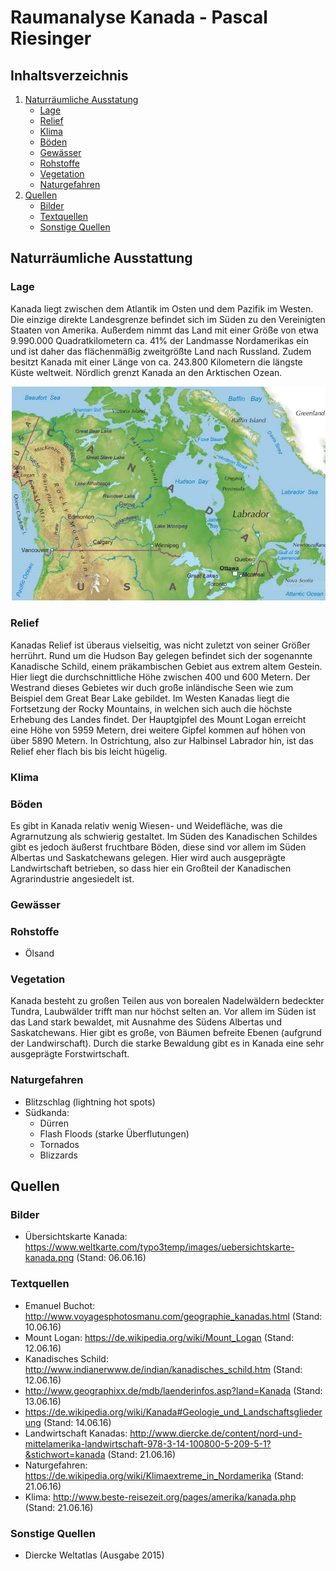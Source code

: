 # Raumanalyse Kanada - Pascal Riesinger
## Inhaltsverzeichnis
1. [Naturräumliche Ausstatung](#naturräumliche-ausstattung)
    - [Lage](#lage)
    - [Relief](#relief)
    - [Klima](#klima)
    - [Böden](#böden)
    - [Gewässer](#gewässer)
    - [Rohstoffe](#rohstoffe)
    - [Vegetation](#vegetation)
    - [Naturgefahren](#naturgefahren)
2. [Quellen](#quellen)
    - [Bilder](#bilder)
    - [Textquellen](#textquellen)
    - [Sonstige Quellen](#sonstige-quellen)

## Naturräumliche Ausstattung
### Lage
Kanada liegt zwischen dem Atlantik im
Osten und dem Pazifik im Westen. Die einzige direkte Landesgrenze befindet sich
im Süden zu den Vereinigten Staaten von Amerika. Außerdem nimmt das Land mit
einer Größe von etwa 9.990.000 Quadratkilometern ca. 41% der Landmasse
Nordamerikas ein und ist daher das flächenmäßig zweitgrößte Land nach Russland.
Zudem besitzt Kanada mit einer Länge von ca. 243.800 Kilometern die längste
Küste weltweit. Nördlich grenzt Kanada an den Arktischen Ozean.

![Übersichtskarte Kanada](res/uebersichtskarte-kanada.png)

### Relief
Kanadas Relief ist überaus vielseitig, was nicht zuletzt von seiner
Größer herrührt. Rund um die Hudson Bay gelegen befindet sich der sogenannte
Kanadische Schild, einem präkambischen Gebiet aus extrem altem Gestein. Hier
liegt die durchschnittliche Höhe zwischen 400 und 600 Metern. Der Westrand
dieses Gebietes wir duch große inländische Seen wie zum Beispiel dem Great Bear
Lake gebildet.  Im Westen Kanadas liegt die Fortsetzung der Rocky Mountains, in
welchen sich auch die höchste Erhebung des Landes findet. Der Hauptgipfel des
Mount Logan erreicht eine Höhe von 5959 Metern, drei weitere Gipfel kommen auf
höhen von über 5890 Metern. In Ostrichtung, also zur Halbinsel Labrador hin, ist
das Relief eher flach bis bis leicht hügelig.

### Klima

### Böden
Es gibt in Kanada relativ wenig Wiesen- und Weidefläche, was die Agrarnutzung
als schwierig gestaltet. Im Süden des Kanadischen Schildes gibt es jedoch
äußerst fruchtbare Böden, diese sind vor allem im Süden Albertas und
Saskatchewans
gelegen. Hier wird auch ausgeprägte Landwirtschaft betrieben, so dass hier ein
Großteil der Kanadischen Agrarindustrie angesiedelt ist.

### Gewässer

### Rohstoffe 
- Ölsand

### Vegetation 
Kanada besteht zu großen Teilen aus von borealen Nadelwäldern bedeckter Tundra,
Laubwälder trifft man nur höchst selten an. Vor allem im Süden ist das Land
stark bewaldet, mit Ausnahme des Südens Albertas und Saskatchewans. Hier gibt es
große, von Bäumen befreite Ebenen (aufgrund der Landwirschaft).
Durch die starke Bewaldung gibt es in Kanada eine sehr ausgeprägte
Forstwirtschaft.

### Naturgefahren
- Blitzschlag (lightning hot spots)
- Südkanda:
    - Dürren
    - Flash Floods (starke Überflutungen)
    - Tornados
    - Blizzards


## Quellen 
### Bilder
- Übersichtskarte Kanada:
  https://www.weltkarte.com/typo3temp/images/uebersichtskarte-kanada.png (Stand:
  06.06.16)

### Textquellen
- Emanuel Buchot: http://www.voyagesphotosmanu.com/geographie_kanadas.html
  (Stand: 10.06.16)
- Mount Logan: https://de.wikipedia.org/wiki/Mount_Logan (Stand: 12.06.16)
- Kanadisches Schild: http://www.indianerwww.de/indian/kanadisches_schild.htm
  (Stand: 12.06.16)
- http://www.geographixx.de/mdb/laenderinfos.asp?land=Kanada (Stand: 13.06.16)
- https://de.wikipedia.org/wiki/Kanada#Geologie_und_Landschaftsgliederung
  (Stand: 14.06.16)
- Landwirtschaft Kanadas: http://www.diercke.de/content/nord-und-mittelamerika-landwirtschaft-978-3-14-100800-5-209-5-1?&stichwort=kanada (Stand: 21.06.16)
- Naturgefahren: https://de.wikipedia.org/wiki/Klimaextreme_in_Nordamerika (Stand: 21.06.16)
- Klima: http://www.beste-reisezeit.org/pages/amerika/kanada.php (Stand: 21.06.16)

### Sonstige Quellen 
- Diercke Weltatlas (Ausgabe 2015)

